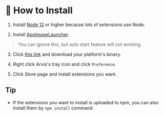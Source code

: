 # 🌈 How to Install

1. Install [Node 12](https://nodejs.org/ko/download/) or higher because lots of extensions use Node.

2. Install [AppImageLauncher](https://github.com/TheAssassin/AppImageLauncher). 

> You can ignore this, but auto start feature will not working.

3. Click [this link](https://github.com/jopemachine/arvis/releases) and download your platform's binary.

4. Right click Arvis's tray icon and click `Preference`.

5. Click Store page and install extensions you want.

## Tip

* If the extensions you want to install is uploaded to npm, you can also install them by `npm install` command.
